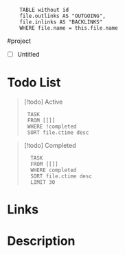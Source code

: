   
```dataview 
	TABLE without id
	file.outlinks AS "OUTGOING", 
	file.inlinks AS "BACKLINKS"
	WHERE file.name = this.file.name 
```

#project
- [ ] Untitled

# Todo List
> [!todo] Active
> ```dataview
>  TASK
>  FROM [[]]
>  WHERE !completed
>  SORT file.ctime desc
> ```

> [!todo] Completed
> ```dataview
>   TASK
>   FROM [[]]
>   WHERE completed
>   SORT file.ctime desc
>   LIMIT 30
> ```

# Links


# Description
